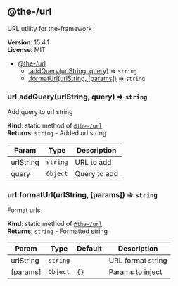 <!--- Code generated by @the-/script-doc. DO NOT EDIT. -->

<a name="module_@the-/url"></a>

## @the-/url
URL utility for the-framework

**Version**: 15.4.1  
**License**: MIT  

* [@the-/url](#module_@the-/url)
    * [.addQuery(urlString, query)](#module_@the-/url.addQuery) ⇒ <code>string</code>
    * [.formatUrl(urlString, [params])](#module_@the-/url.formatUrl) ⇒ <code>string</code>

<a name="module_@the-/url.addQuery"></a>

### url.addQuery(urlString, query) ⇒ <code>string</code>
Add query to url string

**Kind**: static method of [<code>@the-/url</code>](#module_@the-/url)  
**Returns**: <code>string</code> - Added url string  

| Param | Type | Description |
| --- | --- | --- |
| urlString | <code>string</code> | URL to add |
| query | <code>Object</code> | Query to add |

<a name="module_@the-/url.formatUrl"></a>

### url.formatUrl(urlString, [params]) ⇒ <code>string</code>
Format urls

**Kind**: static method of [<code>@the-/url</code>](#module_@the-/url)  
**Returns**: <code>string</code> - Formatted string  

| Param | Type | Default | Description |
| --- | --- | --- | --- |
| urlString | <code>string</code> |  | URL format string |
| [params] | <code>Object</code> | <code>{}</code> | Params to inject |
